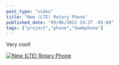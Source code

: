 ```yaml
---
post_type: "video" 
title: "New (LTE) Rotary Phone"
published_date: "09/06/2022 19:37 -05:00"
tags: ["project","phone","dumbphone"]
---
```


Very cool!

[![New (LTE) Rotary Phone](https://yewtu.be/vi/uV1C-41tq64/maxres.jpg)](https://yewtu.be/embed/uV1C-41tq64 "New (LTE) Rotary Phone")
